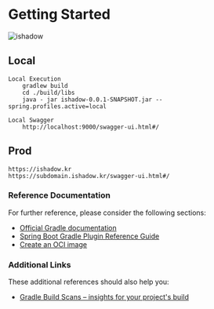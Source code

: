 # Getting Started

![ishadow](https://user-images.githubusercontent.com/47744119/194694308-6430de01-f76a-4f23-8e85-de08090b030a.gif)

## Local   
    Local Execution   
        gradlew build   
        cd ./build/libs   
        java - jar ishadow-0.0.1-SNAPSHOT.jar --spring.profiles.active=local   
        
    Local Swagger        
        http://localhost:9000/swagger-ui.html#/

## Prod    
    https://ishadow.kr    
    https://subdomain.ishadow.kr/swagger-ui.html#/

### Reference Documentation

For further reference, please consider the following sections:

* [Official Gradle documentation](https://docs.gradle.org)
* [Spring Boot Gradle Plugin Reference Guide](https://docs.spring.io/spring-boot/docs/2.5.3/gradle-plugin/reference/html/)
* [Create an OCI image](https://docs.spring.io/spring-boot/docs/2.5.3/gradle-plugin/reference/html/#build-image)

### Additional Links

These additional references should also help you:

* [Gradle Build Scans – insights for your project's build](https://scans.gradle.com#gradle)

